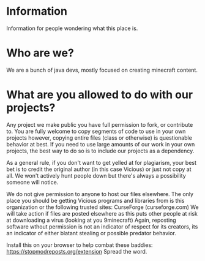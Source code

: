 # Information
Information for people wondering what this place is.
# Who are we?
We are a bunch of java devs, mostly focused on creating minecraft content.

# What are you allowed to do with our projects?
Any project we make public you have full permission to fork, or contribute to.
You are fully welcome to copy segments of code to use in your own projects however, copying entire files (class or otherwise) is questionable behavior at best. If you need to use large amounts of our work in your own projects, the best way to do so is to include our projects as a dependency.

As a general rule, if you don't want to get yelled at for plagiarism, your best bet is to credit the original author (in this case Vicious) or just not copy at all. We won't actively hunt people down but there's always a possibility someone will notice.

We do not give permission to anyone to host our files elsewhere. The only place you should be getting Vicious programs and libraries from is this organization or the following trusted sites: CurseForge (curseforge.com)
We will take action if files are posted elsewhere as this puts other people at risk at downloading a virus (looking at you 9minecraft) Again, reposting software wthout permission is not an indicator of respect for its creators, its an indicator of either blatant stealing or possible predator behavior.

Install this on your browser to help combat these baddies:
https://stopmodreposts.org/extension
Spread the word.
